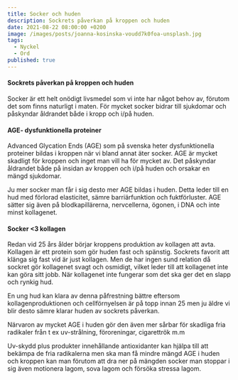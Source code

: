 ```yaml
---
title: Socker och huden
description: Sockrets påverkan på kroppen och huden
date: 2021-08-22 08:00:00 +0200
image: /images/posts/joanna-kosinska-voudd7k0foa-unsplash.jpg
tags:
  - Nyckel
  - Ord
published: true
---
```

#### Sockrets påverkan på kroppen och huden

Socker är ett helt onödigt livsmedel som vi inte har något behov av, förutom det som finns naturligt i maten. För mycket socker bidrar till sjukdomar och påskyndar åldrandet både i kropp och i/på huden.

#### AGE- dysfunktionella proteiner

Advanced Glycation Ends (AGE) som på svenska heter dysfunktionella proteiner bildas i kroppen när vi bland annat äter socker. AGE är mycket skadligt för kroppen och inget man vill ha för mycket av. Det påskyndar åldrandet både på insidan av kroppen och i/på huden och orsakar en mängd sjukdomar.

Ju mer socker man får i sig desto mer AGE bildas i huden. Detta leder till en hud med förlorad elasticitet, sämre barriärfunktion och fuktförluster. AGE sätter sig även på blodkapillärerna, nervcellerna, ögonen, i DNA och inte minst kollagenet.

#### Socker &lt;3 kollagen

Redan vid 25 års ålder börjar kroppens produktion av kollagen att avta. Kollagen är ett protein som gör huden fast och spänstig. Sockrets favorit att klänga sig fast vid är just kollagen. Men de har ingen sund relation då sockret gör kollagenet svagt och osmidigt, vilket leder till att kollagenet inte kan göra sitt jobb. När kollagenet inte fungerar som det ska ger det en slapp och rynkig hud.

En ung hud kan klara av denna påfrestning bättre eftersom kollagenproduktionen och cellförnyelsen är på topp innan 25 men ju äldre vi blir desto sämre klarar huden av sockrets påverkan.

Närvaron av mycket AGE i huden gör den även mer sårbar för skadliga fria radikaler från t ex uv-strålning, föroreningar, cigarettrök m.m

Uv-skydd plus produkter innehållande antioxidanter kan hjälpa till att bekämpa de fria radikalerna men ska man få mindre mängd AGE i huden och kroppen kan man förutom att dra ner på mängden socker man stoppar i sig även motionera lagom, sova lagom och försöka stressa lagom.